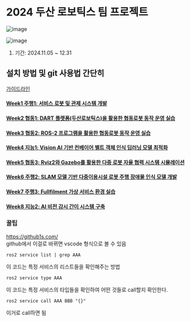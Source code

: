 # 2024 두산 로보틱스 팀 프로젝트 
![image](https://github.com/user-attachments/assets/ff7f6d89-8bcd-4715-bbbd-9d4be2b6c190)

![image](https://github.com/user-attachments/assets/53f0cbc9-a021-48ad-903a-322c401606b5)

1. 기간: 2024.11.05 ~ 12.31

## 설치 방법 및 git 사용법 간단히 
[가이드라인](SETUP.md)
#### [Week1 주행1: 서비스 로봇 및 관제 시스템 개발](https://github.com/sepengsu/rokey_week1_ws)
#### [Week2 협동1: DART 플랫폼(두산로보틱스)을 활용한 협동로봇 동작 운영 실습](https://github.com/sepengsu/rokey_week2_ws)
#### [Week3 협동2: ROS-2 프로그램을 활용한 협동로봇 동작 운영 실습](https://github.com/sepengsu/rokey_week3_ws)
#### [Week4 지능1: Vision AI 기반 컨베이어 벨트 객체 인식 딥러닝 모델 최적화](https://github.com/sepengsu/rokey_week4_ws)
#### [Week5 협동3: Rviz2와 Gazebo를 활용한 다중 로봇 자율 협력 시스템 시뮬레이션](https://github.com/sepengsu/rokey_week5_ws)
#### [Week6 주행2: SLAM 모델 기반 다중이용시설 로봇 주행 장애물 인식 모델 개발](https://github.com/sepengsu/rokey_week6_ws)
#### [Week7 주행3:  Fullfilment 가상 서비스 환경 실습](https://github.com/sepengsu/rokey_week7_ws)
#### [Week8 지능2: AI 비전 감시 간이 시스템 구축](https://github.com/sepengsu/rokey_week8_ws)

### 꿀팁 
https://github1s.com/  
github에서 이걸로 바뀌면 vscode 형식으로 볼 수 있음 

```
ros2 service list | grep AAA  
```
이 코드는 특정 서비스의 리스트들을 확인해주는 방법 
```
ros2 service type AAA
```
이 코드는 특정 서비스의 타입들을 확인하여 어떤 것들로 call할지 확인한다.

```
ros2 service call AAA BBB "{}"
```
이거로 call하면 됨 

